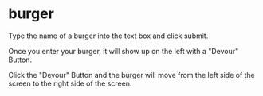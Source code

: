 # burger

Type the name of a burger into the text box and click submit.

Once you enter your burger, it will show up on the left with a "Devour" Button.

Click the "Devour" Button and the burger will move from the left side of the screen to the right side of the screen.
